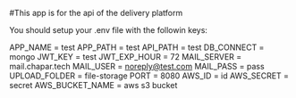 #This app is for the api of the delivery platform 

You should setup your .env file with the followin keys:

APP_NAME = test
APP_PATH = test
API_PATH = test
DB_CONNECT = mongo
JWT_KEY = test
JWT_EXP_HOUR = 72
MAIL_SERVER = mail.chapar.tech
MAIL_USER = noreply@test.com
MAIL_PASS = pass
UPLOAD_FOLDER = file-storage
PORT = 8080
AWS_ID = id
AWS_SECRET = secret
AWS_BUCKET_NAME = aws s3 bucket
